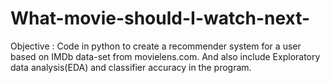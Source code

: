 # What-movie-should-I-watch-next-
Objective : Code in python to create a recommender system for a user based on IMDb data-set from movielens.com. And also include Exploratory data analysis(EDA) and classifier accuracy in the program.
